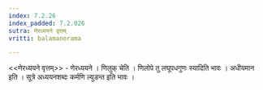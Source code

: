 ```yaml
---
index: 7.2.26
index_padded: 7.2.026
sutra: णेरध्ययने वृत्तम्
vritti: balamanorama

---
```

<<णेरध्ययने वृत्तम्>> - णेरध्ययने । णिलुक् चेति । णिलोपे तु लघूपधगुणः स्यादिति भावः । अधीयमान इति । सूत्रे अध्ययनशब्दः कर्मणि ल्युडन्त इति भावः । 
